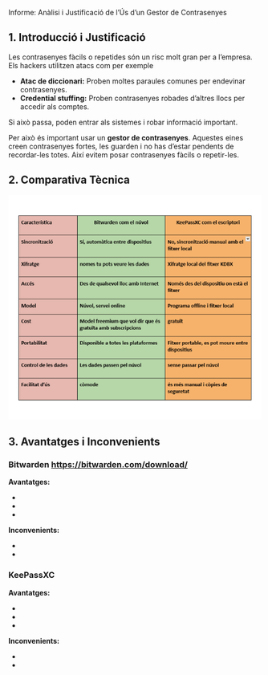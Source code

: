 
Informe: Anàlisi i Justificació de l’Ús d’un Gestor de Contrasenyes

## 1. Introducció i Justificació

Les contrasenyes fàcils o repetides són un risc molt gran per a l’empresa. Els hackers utilitzen atacs com per exemple

- **Atac de diccionari:** Proben moltes paraules comunes per endevinar contrasenyes.
- **Credential stuffing:** Proben contrasenyes robades d’altres llocs per accedir als comptes.

Si això passa, poden entrar als sistemes i robar informació important.

Per això és important usar un **gestor de contrasenyes**. Aquestes eines creen contrasenyes fortes, les guarden i no has d’estar pendents de recordar-les totes. Així evitem posar contrasenyes fàcils o repetir-les.

## 2. Comparativa Tècnica

![Comparativa](img/imatge1.png)

## 3. Avantatges i Inconvenients

### Bitwarden https://bitwarden.com/download/

**Avantatges:**

- 
- 
- 

**Inconvenients:**

- 
- 

### KeePassXC

**Avantatges:**

- 
- 
- 

**Inconvenients:**

- 
- 
